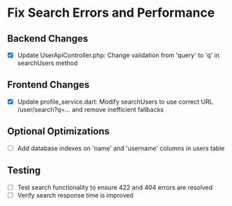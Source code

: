 # Fix Search Errors and Performance

## Backend Changes
- [x] Update UserApiController.php: Change validation from 'query' to 'q' in searchUsers method

## Frontend Changes
- [x] Update profile_service.dart: Modify searchUsers to use correct URL /user/search?q=... and remove inefficient fallbacks

## Optional Optimizations
- [ ] Add database indexes on 'name' and 'username' columns in users table

## Testing
- [ ] Test search functionality to ensure 422 and 404 errors are resolved
- [ ] Verify search response time is improved

